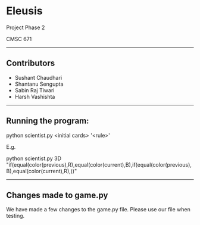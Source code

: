 # Eleusis

Project Phase 2

CMSC 671

-----------------------------------------------
## Contributors

- Sushant Chaudhari
- Shantanu Sengupta
- Sabin Raj Tiwari
- Harsh Vashishta

-----------------------------------------------
## Running the program:

python scientist.py \<initial cards\> '\<rule\>'

E.g.

python scientist.py 3D "if(equal(color(previous),R),equal(color(current),B),if(equal(color(previous),B),equal(color(current),R),))"

-----------------------------------------------
## Changes made to game.py

We have made a few changes to the game.py file. Please use our file when testing.

